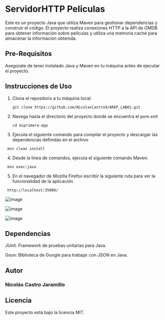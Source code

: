 # ServidorHTTP Peliculas

Este es un proyecto Java que utiliza Maven para gestionar dependencias y construir el código. El proyecto realiza conexiones HTTP a la API de OMDB para obtener información sobre películas y utiliza una memoria caché para almacenar la información obtenida.




## Pre-Requisitos

Asegúrate de tener instalado Java y Maven en tu máquina antes de ejecutar el proyecto.

## Instrucciones de Uso

1. Clona el repositorio a tu máquina local:
   ```
   git clone https://github.com/NicolasCastro9/AREP_LAB01.git
   ```
2. Navega hasta el directorio del proyecto donde se encuentra el pom.xml
   ```
   cd miprimera-app
   ```
3. Ejecuta el siguiente comando para compilar el proyecto y descargar las dependencias definidas en el archivo 
  ```
   mvn clean install
  ```
4. Desde la línea de comandos, ejecuta el siguiente comando Maven:
  ```
   mvn exec:java
  ```
5. En el navegador de Mozilla Firefox escribir la siguiente ruta para ver la funcionalidad de la aplicación
  ```
   http://localhost:35000/
  ```
![image](https://github.com/NicolasCastro9/AREP_LAB01/assets/98556822/301caaa6-f0e6-4cb1-af1f-3e0c658115ed)

![image](https://github.com/NicolasCastro9/AREP_LAB01/assets/98556822/26c12aab-1d92-4b00-a82e-111ca790ef9e)

![image](https://github.com/NicolasCastro9/AREP_LAB01/assets/98556822/6d6f1ce3-17e7-4f46-897a-00d54562b904)



## Dependencias
JUnit: Framework de pruebas unitarias para Java.

Gson: Biblioteca de Google para trabajar con JSON en Java.

## Autor
### Nicolás Castro Jaramillo

## Licencia
Este proyecto está bajo la licencia MIT.




   


